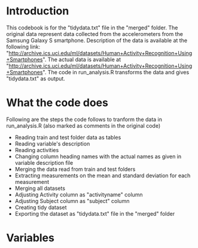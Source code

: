 # Introduction
This codebook is for the "tidydata.txt" file in the "merged" folder. The original data represent data collected from the accelerometers from the Samsung Galaxy S smartphone. 
Description of the data is available at the following link: "http://archive.ics.uci.edu/ml/datasets/Human+Activity+Recognition+Using+Smartphones". The actual data is available 
at "http://archive.ics.uci.edu/ml/datasets/Human+Activity+Recognition+Using+Smartphones". The code in run_analysis.R transforms the data and gives "tidydata.txt" as output.

# What the code does
Following are the steps the code follows to tranform the data in run_analysis.R (also marked as comments in the original code)
- Reading train and test folder data as tables
- Reading variable's description
- Reading activities
- Changing column heading names with the actual names as given in variable description file
- Merging the data read from train and test folders
- Extracting measurements on the mean and standard deviation for each measurement
- Merging all datasets
- Adjusting Activity column as "activityname" column
- Adjusting Subject column as "subject" column
- Creating tidy dataset
- Exporting the dataset as "tidydata.txt" file in the "merged" folder

# Variables
